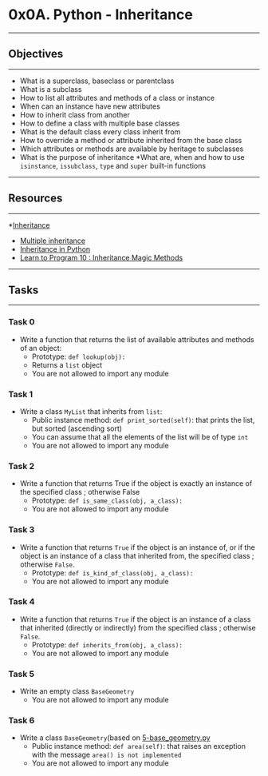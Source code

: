 # 0x0A. Python - Inheritance
---
## Objectives
---
* What is a superclass, baseclass or parentclass
* What is a subclass
* How to list all attributes and methods of a class or instance
* When can an instance have new attributes
* How to inherit class from another
* How to define a class with multiple base classes
* What is the default class every class inherit from
* How to override a method or attribute inherited from the base class
* Which attributes or methods are available by heritage to subclasses
* What is the purpose of inheritance
*What are, when and how to use `isinstance`, `issubclass`, `type` and `super` built-in functions
---
## Resources
---
*[Inheritance](https://docs.python.org/3/tutorial/classes.html#inheritance)
* [Multiple inheritance](https://docs.python.org/3/tutorial/classes.html#multiple-inheritance)
* [Inheritance in Python](https://www.geeksforgeeks.org/inheritance-in-python/)
* [Learn to Program 10 : Inheritance Magic Methods](https://www.youtube.com/watch?v=d8kCdLCi6Lk)
---
## Tasks
---
### Task 0
* Write a function that returns the list of available attributes and methods of an object:
	* Prototype: `def lookup(obj):`
	* Returns a `list` object
	* You are not allowed to import any module

### Task 1
* Write a class `MyList` that inherits from `list`:
	* Public instance method: `def print_sorted(self)`: that prints the list, but sorted (ascending sort)
	* You can assume that all the elements of the list will be of type `int`
	* You are not allowed to import any module

### Task 2
* Write a function that returns True if the object is exactly an instance of the specified class ; otherwise False
	* Prototype: `def is_same_class(obj, a_class): `
	* You are not allowed to import any module

### Task 3
* Write a function that returns `True` if the object is an instance of, or if the object is an instance of a class that inherited from, the specified class ; otherwise `False`.
	* Prototype: `def is_kind_of_class(obj, a_class):`
	* You are not allowed to import any module

### Task 4
* Write a function that returns `True` if the object is an instance of a class that inherited (directly or indirectly) from the specified class ; otherwise `False`.
	* Prototype: `def inherits_from(obj, a_class):`
	* You are not allowed to import any module

### Task 5
* Write an empty class `BaseGeometry`
	* You are not allowed to import any module


### Task 6
* Write a class `BaseGeometry`(based on [5-base_geometry.py](https://github.com/maiyo008/alx-higher_level_programming/blob/main/0x0A-python-inheritance/5-base_geometry.py)
	* Public instance method: `def area(self)`:  that raises an exception with the message `area() is not implemented`
	* You are not allowed to import any module

 
